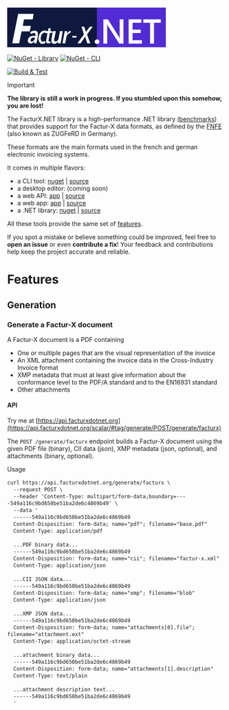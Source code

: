 ![FacturX.NET logo](assets/Logo/logo.png)

[![NuGet - Library](https://img.shields.io/nuget/v/FacturXDotNet
)](https://www.nuget.org/packages/FacturXDotNet/)
[![NuGet - CLI](https://img.shields.io/nuget/v/FacturXDotNet.CLI?label=tool
)](https://www.nuget.org/packages/FacturXDotNet.CLI/)

[![Build & Test](https://github.com/FacturX-NET/FacturXDotNet/actions/workflows/ci-main.yml/badge.svg)](https://github.com/FacturX-NET/FacturXDotNet/actions/workflows/ci-main.yml)

> [!IMPORTANT]
> **The library is still a work in progress. If you stumbled upon this somehow, you are lost!**

The FacturX.NET library is a high-performance .NET library ([benchmarks](https://github.com/FacturX-NET/FacturXDotNet/tree/master/Benchmark)) that provides support for the
Factur-X data formats, as defined by the [FNFE](https://fnfe-mpe.org/factur-x/) (also known as ZUGFeRD in Germany).

These formats are the main formats used in the french and german electronic invoicing systems.

It comes in multiple flavors:

- a CLI tool: [nuget](https://www.nuget.org/packages/FacturXDotNet.CLI) | [source](https://github.com/FacturX-NET/FacturXDotNet/tree/master/FacturXDotNet.CLI)
- a desktop editor: (coming soon)
- a web API: [app](https://api.facturxdotnet.org) | [source](https://github.com/FacturX-NET/FacturXDotNet/tree/master/FacturXDotNet.API)
- a web app: [app](https://editor.facturxdotnet.org) | [source](https://github.com/FacturX-NET/FacturXDotNet/tree/master/FacturXDotNet.WebEditor)
- a .NET library: [nuget](https://www.nuget.org/packages/FacturXDotNet) | [source](https://github.com/FacturX-NET/FacturXDotNet/tree/master/FacturXDotNet)

All these tools provide the same set of [features](#features).

If you spot a mistake or believe something could be improved, feel free to **open an issue** or even **contribute a fix**! Your feedback and contributions help keep the project
accurate and reliable.

# Features

## Generation

### Generate a Factur-X document

A Factur-X document is a PDF containing
- One or multiple pages that are the visual representation of the invoice
- An XML attachment containing the invoice data in the Cross-Industry Invoice format
- XMP metadata that must at least give information about the conformance level to the PDF/A standard and to the EN16931 standard
- Other attachments

#### API
Try me at [https://api.facturxdotnet.org](https://api.facturxdotnet.org/scalar/#tag/generate/POST/generate/facturx)

The `POST /generate/facturx` endpoint builds a Factur-X document using the given PDF file (binary), CII data (json), XMP metadata (json, optional), and attachments (binary, optional). 

Usage
```shell
curl https://api.facturxdotnet.org/generate/facturx \
  --request POST \
  --header 'Content-Type: multipart/form-data;boundary=----549a116c9bd650be51ba2de6c4869b49' \
  --data '
  ------549a116c9bd650be51ba2de6c4869b49
  Content-Disposition: form-data; name="pdf"; filename="base.pdf"
  Content-Type: application/pdf
  
  ...PDF binary data...
  ------549a116c9bd650be51ba2de6c4869b49
  Content-Disposition: form-data; name="cii"; filename="factur-x.xml"
  Content-Type: application/json
  
  ...CII JSON data...
  ------549a116c9bd650be51ba2de6c4869b49
  Content-Disposition: form-data; name="xmp"; filename="blob"
  Content-Type: application/json
  
  ...XMP JSON data...
  ------549a116c9bd650be51ba2de6c4869b49
  Content-Disposition: form-data; name="attachments[0].file"; filename="attachment.ext"
  Content-Type: application/octet-stream
  
  ...attachment binary data...
  ------549a116c9bd650be51ba2de6c4869b49
  Content-Disposition: form-data; name="attachments[1].description"
  Content-Type: text/plain

  ...attachment description text...
  ------549a116c9bd650be51ba2de6c4869b49
  '

```

